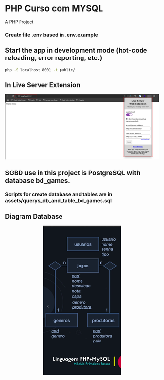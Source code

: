 # PHP Curso com MYSQL

A PHP Project

<!-- ## Install the dependencies

```bash
composer install
``` -->

### Create file .env based in .env.example

## Start the app in development mode (hot-code reloading, error reporting, etc.)

```bash
php -S localhost:8001 -t public/
```

## In Live  Server Extension

 <img src="./public/assets/images/example_live_server.png" />

## SGBD use in this project is PostgreSQL with database bd_games.
### Scripts for create database and tables are in assets/querys_db_and_table_bd_games.sql

## Diagram Database

<img src="./public/assets/images/01_diagrama_bd_games.png" style="object-fit: contain; height: 35em; width: 100%" />

